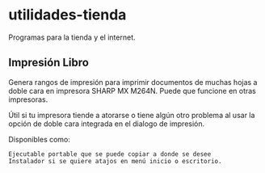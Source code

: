 # utilidades-tienda
Programas para la tienda y el internet.


## Impresión Libro

Genera rangos de impresión para imprimir documentos de muchas hojas a doble cara en impresora SHARP MX M264N. Puede que funcione en otras impresoras.

Útil si tu impresora tiende a atorarse o tiene algún otro problema al usar la opción de doble cara integrada en el dialogo de impresión.

Disponibles como:

    Ejecutable portable que se puede copiar a donde se desee
    Instalador si se quiere atajos en menú inicio o escritorio.
